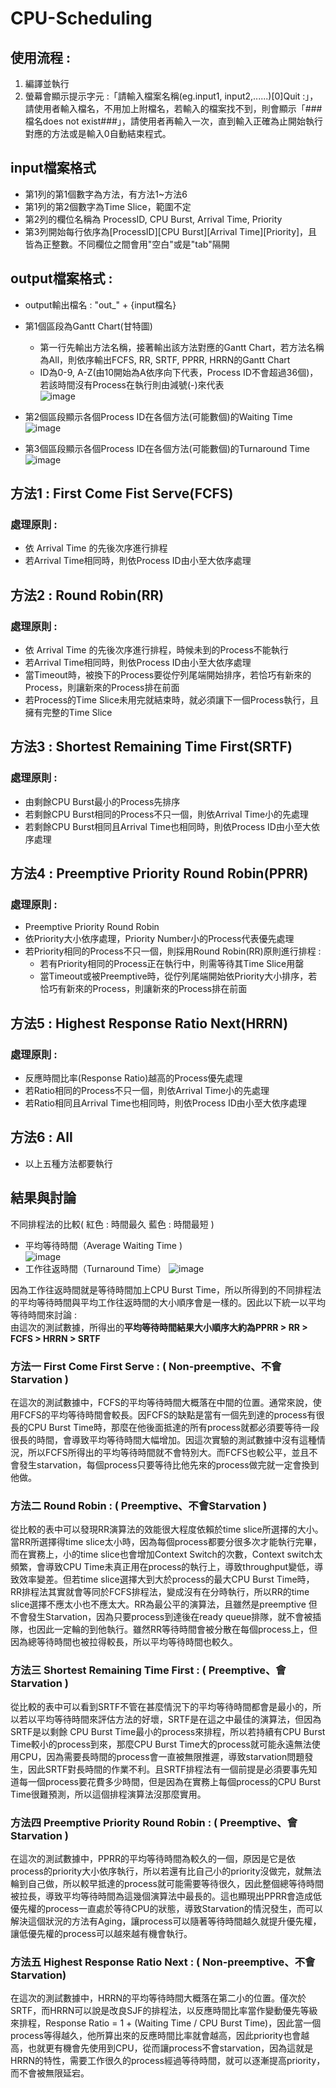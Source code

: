 # CPU-Scheduling

## 使用流程 :
1. 編譯並執行
2. 螢幕會顯示提示字元 :「請輸入檔案名稱(eg.input1, input2,......)[0]Quit :」，請使用者輸入檔名，不用加上附檔名，若輸入的檔案找不到，則會顯示「###檔名does not exist###」，請使用者再輸入一次，直到輸入正確為止開始執行對應的方法或是輸入0自動結束程式。

## input檔案格式
- 第1列的第1個數字為方法，有方法1~方法6  
- 第1列的第2個數字為Time Slice，範圍不定  
- 第2列的欄位名稱為 ProcessID, CPU Burst, Arrival Time, Priority  
- 第3列開始每行依序為[ProcessID][CPU Burst][Arrival Time][Priority]，且皆為正整數。不同欄位之間會用"空白"或是"tab"隔開  

## output檔案格式 : 
- output輸出檔名 : "out_" + {input檔名}  
- 第1個區段為Gantt Chart(甘特圖)
	- 第一行先輸出方法名稱，接著輸出該方法對應的Gantt Chart，若方法名稱為All，則依序輸出FCFS, RR, SRTF, PPRR, HRRN的Gantt Chart
	- ID為0-9, A-Z(由10開始為A依序向下代表，Process ID不會超過36個)，若該時間沒有Process在執行則由減號(-)來代表  
![image](https://github.com/YunTing-Lee/CPU-Scheduling/blob/main/Picture/Gantt%20Chart.PNG)

- 第2個區段顯示各個Process ID在各個方法(可能數個)的Waiting Time
![image](https://github.com/YunTing-Lee/CPU-Scheduling/blob/main/Picture/Waiting%20Time.PNG)

- 第3個區段顯示各個Process ID在各個方法(可能數個)的Turnaround Time
![image](https://github.com/YunTing-Lee/CPU-Scheduling/blob/main/Picture/Turnaround%20Time.PNG)

## 方法1 : First Come Fist Serve(FCFS)
### 處理原則 : 
- 依 Arrival Time 的先後次序進行排程
- 若Arrival Time相同時，則依Process ID由小至大依序處理

## 方法2 : Round Robin(RR)
### 處理原則 : 
- 依 Arrival Time 的先後次序進行排程，時候未到的Process不能執行
- 若Arrival Time相同時，則依Process ID由小至大依序處理
- 當Timeout時，被換下的Process要從佇列尾端開始排序，若恰巧有新來的Process，則讓新來的Process排在前面
- 若Process的Time Slice未用完就結束時，就必須讓下一個Process執行，且擁有完整的Time Slice

## 方法3 : Shortest Remaining Time First(SRTF)
### 處理原則 : 
- 由剩餘CPU Burst最小的Process先排序
- 若剩餘CPU Burst相同的Process不只一個，則依Arrival Time小的先處理
- 若剩餘CPU Burst相同且Arrival Time也相同時，則依Process ID由小至大依序處理

## 方法4 : Preemptive Priority Round Robin(PPRR)
### 處理原則 : 
- Preemptive Priority Round Robin
- 依Priority大小依序處理，Priority Number小的Process代表優先處理
- 若Priority相同的Process不只一個，則採用Round Robin(RR)原則進行排程 : 
	- 若有Priority相同的Process正在執行中，則需等待其Time Slice用罄
	- 當Timeout或被Preemptive時，從佇列尾端開始依Priority大小排序，若恰巧有新來的Process，則讓新來的Process排在前面
	
## 方法5 : Highest Response Ratio Next(HRRN)
### 處理原則 : 
- 反應時間比率(Response Ratio)越高的Process優先處理
- 若Ratio相同的Process不只一個，則依Arrival Time小的先處理
- 若Ratio相同且Arrival Time也相同時，則依Process ID由小至大依序處理

## 方法6 : All
- 以上五種方法都要執行

## 結果與討論
不同排程法的比較( 紅色 : 時間最久	藍色 : 時間最短 )
- 平均等待時間（Average Waiting Time )  
![image](https://github.com/YunTing-Lee/CPU-Scheduling/blob/main/Picture/Compare%20Waiting%20Time.png)
- 工作往返時間（Turnaround Time） 
![image](https://github.com/YunTing-Lee/CPU-Scheduling/blob/main/Picture/Compare%20Turnaround%20Time.png)

因為工作往返時間就是等待時間加上CPU Burst Time，所以所得到的不同排程法的平均等待時間與平均工作往返時間的大小順序會是一樣的。因此以下統一以平均等待時間來討論 :  
由這次的測試數據，所得出的**平均等待時間結果大小順序大約為PPRR > RR > FCFS > HRRN > SRTF**

### 方法一 First Come First Serve : ( Non-preemptive、不會Starvation )
  在這次的測試數據中，FCFS的平均等待時間大概落在中間的位置。通常來說，使用FCFS的平均等待時間會較長。因FCFS的缺點是當有一個先到達的process有很長的CPU Burst Time時，那麼在他後面抵達的所有process就都必須要等待一段很長的時間，會導致平均等待時間大幅增加。因這次實驗的測試數據中沒有這種情況，所以FCFS所得出的平均等待時間就不會特別大。而FCFS也較公平，並且不會發生starvation，每個process只要等待比他先來的process做完就一定會換到他做。   

### 方法二 Round Robin : ( Preemptive、不會Starvation )
  從比較的表中可以發現RR演算法的效能很大程度依賴於time slice所選擇的大小。當RR所選擇得time slice太小時，因為每個process都要分很多次才能執行完畢，而在實務上，小的time slice也會增加Context Switch的次數，Context switch太頻繁，會導致CPU Time未真正用在process的執行上，導致throughput變低，導致效率變差。但若time slice選擇大到大於process的最大CPU Burst Time時，RR排程法其實就會等同於FCFS排程法，變成沒有在分時執行，所以RR的time slice選擇不應太小也不應太大。RR為最公平的演算法，且雖然是preemptive 但不會發生Starvation，因為只要process到達後在ready queue排隊，就不會被插隊，也因此一定輪的到他執行。雖然RR等待時間會被分散在每個process上，但因為總等待時間也被拉得較長，所以平均等待時間也較久。  

### 方法三 Shortest Remaining Time First : ( Preemptive、會Starvation )
  從比較的表中可以看到SRTF不管在甚麼情況下的平均等待時間都會是最小的，所以若以平均等待時間來評估方法的好壞，SRTF是在這之中最佳的演算法，但因為SRTF是以剩餘 CPU Burst Time最小的process來排程，所以若持續有CPU Burst Time較小的process到來，那麼CPU Burst Time大的process就可能永遠無法使用CPU，因為需要長時間的process會一直被無限推遲，導致starvation問題發生，因此SRTF對長時間的作業不利。且SRTF排程法有一個前提是必須要事先知道每一個process要花費多少時間，但是因為在實務上每個process的CPU Burst Time很難預測，所以這個排程演算法沒那麼實用。  
  
### 方法四 Preemptive Priority Round Robin : ( Preemptive、會Starvation )
  在這次的測試數據中，PPRR的平均等待時間為較久的一個，原因是它是依process的priority大小依序執行，所以若還有比自己小的priority沒做完，就無法輪到自己做，所以較早抵達的process就可能需要等待很久，因此整個總等待時間被拉長，導致平均等待時間為這幾個演算法中最長的。這也顯現出PPRR會造成低優先權的process一直處於等待CPU的狀態，導致Starvation的情況發生，而可以解決這個狀況的方法有Aging，讓process可以隨著等待時間越久就提升優先權，讓低優先權的process可以越來越有機會執行。  
  
### 方法五 Highest Response Ratio Next : ( Non-preemptive、不會Starvation)
  在這次的測試數據中，HRRN的平均等待時間大概落在第二小的位置。僅次於SRTF，而HRRN可以說是改良SJF的排程法，以反應時間比率當作變動優先等級來排程，Response Ratio = 1 + (Waiting Time / CPU Burst Time)，因此當一個process等得越久，他所算出來的反應時間比率就會越高，因此priority也會越高，也就更有機會先使用到CPU，從而讓process不會starvation，因為這就是HRRN的特性，需要工作很久的process經過等待時間，就可以逐漸提高priority，而不會被無限延宕。  
	
